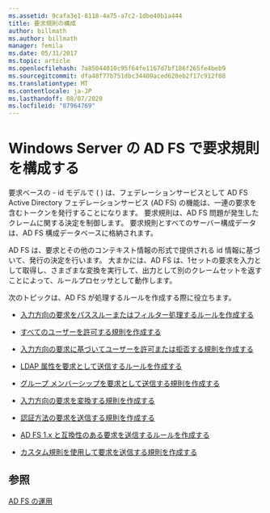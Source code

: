 ```yaml
---
ms.assetid: 9cafa3e1-8118-4a75-a7c2-1dbe40b1a444
title: 要求規則の構成
author: billmath
ms.author: billmath
manager: femila
ms.date: 05/31/2017
ms.topic: article
ms.openlocfilehash: 7a85044010c95f64fe1167d7bf186f265fe4beb9
ms.sourcegitcommit: dfa48f77b751dbc34409aced628eb2f17c912f08
ms.translationtype: MT
ms.contentlocale: ja-JP
ms.lasthandoff: 08/07/2020
ms.locfileid: "87964769"
---
```

# <a name="configure-claim-rules-in-ad-fs-for-windows-server"></a>Windows Server の AD FS で要求規則を構成する

要求ベースの \- id モデルで \( \) は、フェデレーションサービスとして AD FS Active Directory フェデレーションサービス (AD FS) の機能は、一連の要求を含むトークンを発行することになります。 要求規則は、AD FS 問題が発生したクレームに関する決定を制御します。 要求規則とすべてのサーバー構成データは、AD FS 構成データベースに格納されます。

AD FS は、要求とその他のコンテキスト情報の形式で提供される id 情報に基づいて、発行の決定を行います。 大まかには、AD FS は、1セットの要求を入力として取得し、さまざまな変換を実行して、出力として別のクレームセットを返すことによって、ルールプロセッサとして動作します。

次のトピックは、AD FS が処理するルールを作成する際に役立ちます。

-   [入力方向の要求をパススルーまたはフィルター処理するルールを作成する](Create-a-Rule-to-Pass-Through-or-Filter-an-Incoming-Claim.md)

-   [すべてのユーザーを許可する規則を作成する](Create-a-Rule-to-Permit-All-Users.md)

-   [入力方向の要求に基づいてユーザーを許可または拒否する規則を作成する](Create-a-Rule-to-Permit-or-Deny-Users-Based-on-an-Incoming-Claim.md)

-   [LDAP 属性を要求として送信するルールを作成する](Create-a-Rule-to-Send-LDAP-Attributes-as-Claims.md)

-   [グループ メンバーシップを要求として送信する規則を作成する](Create-a-Rule-to-Send-Group-Membership-as-a-Claim.md)

-   [入力方向の要求を変換する規則を作成する](Create-a-Rule-to-Transform-an-Incoming-Claim.md)

-   [認証方法の要求を送信する規則を作成する](Create-a-Rule-to-Send-an-Authentication-Method-Claim.md)
-   [AD FS 1.x と互換性のある要求を送信するルールを作成する](Create-a-Rule-to-Send-an-AD-FS-1x-Compatible-Claim.md)

-   [カスタム規則を使用して要求を送信する規則を作成する](Create-a-Rule-to-Send-Claims-Using-a-Custom-Rule.md)

## <a name="see-also"></a>参照
[AD FS の運用](../ad-fs-operations.md)
